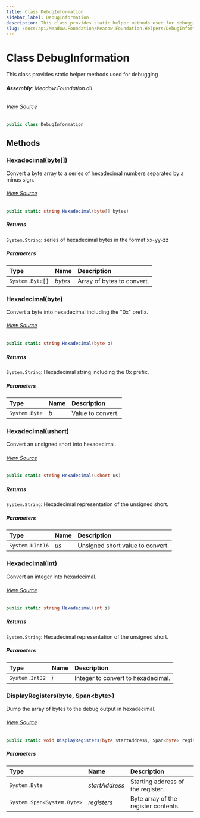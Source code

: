 ```yaml
---
title: Class DebugInformation
sidebar_label: DebugInformation
description: This class provides static helper methods used for debugging
slug: /docs/api/Meadow.Foundation/Meadow.Foundation.Helpers/DebugInformation
---
```

# Class DebugInformation
This class provides static helper methods used for debugging

###### **Assembly**: Meadow.Foundation.dll
###### [View Source](https://github.com/WildernessLabs/Meadow.Foundation.git/blob/develop/Source/Meadow.Foundation.Core/Helpers/DebugInformation.cs#L8)
```csharp title="Declaration"
public class DebugInformation
```
## Methods
### Hexadecimal(byte[])
Convert a byte array to a series of hexadecimal numbers
separated by a minus sign.
###### [View Source](https://github.com/WildernessLabs/Meadow.Foundation.git/blob/develop/Source/Meadow.Foundation.Core/Helpers/DebugInformation.cs#L18)
```csharp title="Declaration"
public static string Hexadecimal(byte[] bytes)
```

##### Returns

`System.String`: series of hexadecimal bytes in the format xx-yy-zz
##### Parameters

| Type | Name | Description |
|:--- |:--- |:--- |
| `System.Byte[]` | *bytes* | Array of bytes to convert. |

### Hexadecimal(byte)
Convert a byte into hexadecimal including the "0x" prefix.
###### [View Source](https://github.com/WildernessLabs/Meadow.Foundation.git/blob/develop/Source/Meadow.Foundation.Core/Helpers/DebugInformation.cs#L50)
```csharp title="Declaration"
public static string Hexadecimal(byte b)
```

##### Returns

`System.String`: Hexadecimal string including the 0x prefix.
##### Parameters

| Type | Name | Description |
|:--- |:--- |:--- |
| `System.Byte` | *b* | Value to convert. |

### Hexadecimal(ushort)
Convert an unsigned short into hexadecimal.
###### [View Source](https://github.com/WildernessLabs/Meadow.Foundation.git/blob/develop/Source/Meadow.Foundation.Core/Helpers/DebugInformation.cs#L60)
```csharp title="Declaration"
public static string Hexadecimal(ushort us)
```

##### Returns

`System.String`: Hexadecimal representation of the unsigned short.
##### Parameters

| Type | Name | Description |
|:--- |:--- |:--- |
| `System.UInt16` | *us* | Unsigned short value to convert. |

### Hexadecimal(int)
Convert an integer into hexadecimal.
###### [View Source](https://github.com/WildernessLabs/Meadow.Foundation.git/blob/develop/Source/Meadow.Foundation.Core/Helpers/DebugInformation.cs#L70)
```csharp title="Declaration"
public static string Hexadecimal(int i)
```

##### Returns

`System.String`: Hexadecimal representation of the unsigned short.
##### Parameters

| Type | Name | Description |
|:--- |:--- |:--- |
| `System.Int32` | *i* | Integer to convert to hexadecimal. |

### DisplayRegisters(byte, Span&lt;byte&gt;)
Dump the array of bytes to the debug output in hexadecimal.
###### [View Source](https://github.com/WildernessLabs/Meadow.Foundation.git/blob/develop/Source/Meadow.Foundation.Core/Helpers/DebugInformation.cs#L81)
```csharp title="Declaration"
public static void DisplayRegisters(byte startAddress, Span<byte> registers)
```

##### Parameters

| Type | Name | Description |
|:--- |:--- |:--- |
| `System.Byte` | *startAddress* | Starting address of the register. |
| `System.Span<System.Byte>` | *registers* | Byte array of the register contents. |

